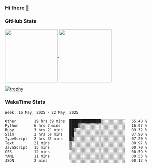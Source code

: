 ### Hi there 👋

### GitHub Stats

<a href="https://github.com/anuraghazra/github-readme-stats">
  <img align="center" height="170px" src="https://github-readme-stats.vercel.app/api/top-langs/?username=tksfjt1024&layout=compact&count_private=true&show_icons=true&show_icons=true&theme=graywhite" />
</a>
<a href="https://github.com/anuraghazra/github-readme-stats">
  <img align="center" height="170px" src="https://github-readme-stats.vercel.app/api?username=tksfjt1024&count_private=true&show_icons=true&show_icons=true&theme=graywhite" />
</a>

[![trophy](https://github-profile-trophy.vercel.app/?username=tksfjt1024)](https://github.com/ryo-ma/github-profile-trophy)

### WakaTime Stats

<!--START_SECTION:waka-->
```text
Week: 16 May, 2025 - 22 May, 2025

Other        19 hrs 59 mins  ██████████████░░░░░░░░░░░   55.40 % 
Python       6 hrs 7 mins    ████▒░░░░░░░░░░░░░░░░░░░░   16.97 % 
Ruby         3 hrs 21 mins   ██▒░░░░░░░░░░░░░░░░░░░░░░   09.32 % 
Slim         2 hrs 50 mins   ██░░░░░░░░░░░░░░░░░░░░░░░   07.90 % 
TypeScript   2 hrs 35 mins   █▓░░░░░░░░░░░░░░░░░░░░░░░   07.20 % 
Text         21 mins         ▒░░░░░░░░░░░░░░░░░░░░░░░░   00.97 % 
JavaScript   15 mins         ▒░░░░░░░░░░░░░░░░░░░░░░░░   00.70 % 
CSS          12 mins         ░░░░░░░░░░░░░░░░░░░░░░░░░   00.59 % 
YAML         11 mins         ░░░░░░░░░░░░░░░░░░░░░░░░░   00.53 % 
JSON         2 mins          ░░░░░░░░░░░░░░░░░░░░░░░░░   00.13 % 
```
<!--END_SECTION:waka-->

